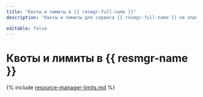 ```yaml
---
title: "Квоты и лимиты в {{ resmgr-full-name }}"
description: "Квоты и лимиты для сервиса {{ resmgr-full-name }} не определены."

editable: false
---
```


# Квоты и лимиты в {{ resmgr-name }}

{% include [resource-manager-limits.md](../../_includes/resource-manager-limits.md) %}

